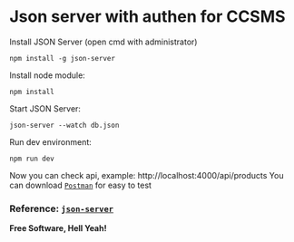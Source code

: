 # Json server with authen for CCSMS

Install JSON Server (open cmd with administrator)

```
npm install -g json-server
```

Install node module:

```
npm install
```

Start JSON Server:

```
json-server --watch db.json
```

Run dev environment:

```
npm run dev
```

Now you can check api, example: http://localhost:4000/api/products
You can download [`Postman`](https://www.postman.com/downloads/) for easy to test

### Reference: [`json-server`](https://github.com/typicode/json-server)

**Free Software, Hell Yeah!**
